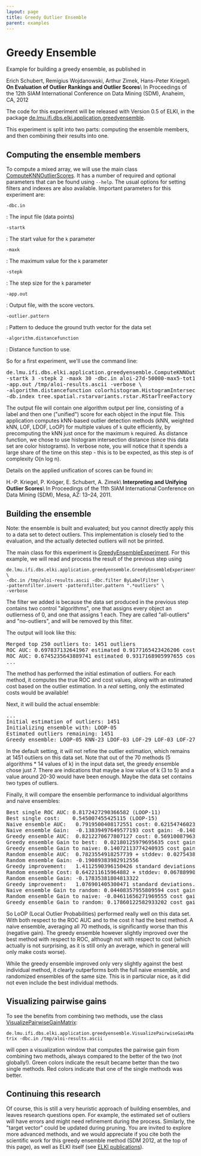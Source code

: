 ```yaml
---
layout: page
title: Greedy Outlier Ensemble
parent: examples
---
```



Greedy Ensemble
===============

Example for building a greedy ensemble, as published in

Erich Schubert, Remigius Wojdanowski, Arthur Zimek, Hans-Peter Kriegel\\
**On Evaluation of Outlier Rankings and Outlier Scores**\\
In Proceedings of the 12th SIAM International Conference on Data Mining (SDM), Anaheim, CA, 2012

The code for this experiment will be released with Version 0.5 of ELKI, in the package [de.lmu.ifi.dbs.elki.application.greedyensemble](/releases/current/doc/de/lmu/ifi/dbs/elki/application/greedyensemble/package-summary.html).

This experiment is split into two parts: computing the ensemble members, and then combining their results into one.

Computing the ensemble members
------------------------------

To compute a mixed array, we will use the main class [ComputeKNNOutlierScores](/releases/current/doc/de/lmu/ifi/dbs/elki/application/greedyensemble/ComputeKNNOutlierScores.html). It has a number of required and optional parameters that can be found using `--help`. The usual options for setting filters and indexes are also available. Important parameters for this experiment are:


`-dbc.in`

:  The input file (data points)

`-startk`

:  The start value for the `k` parameter

`-maxk`

:  The maximum value for the `k` parameter

`-stepk`

:  The step size for the `k` parameter

`-app.out`

:  Output file, with the score vectors.

`-outlier.pattern`

:  Pattern to deduce the ground truth vector for the data set

`-algorithm.distancefunction`

:  Distance function to use.

So for a first experiment, we'll use the command line:
<pre>
de.lmu.ifi.dbs.elki.application.greedyensemble.ComputeKNNOutlierScores \
-startk 3 -stepk 2 -maxk 30 -dbc.in aloi-27d-50000-max5-tot1508.csv.gz \
-app.out /tmp/aloi-results.ascii -verbose \
-algorithm.distancefunction colorhistogram.HistogramIntersectionDistanceFunction \
-db.index tree.spatial.rstarvariants.rstar.RStarTreeFactory
</pre>

The output file will contain one algorithm output per line, consisting of a label and then one ("unified") score for each object in the input file. This application computes kNN-based outlier detection methods (kNN, weighted kNN, LOF, LDOF, LoOP) for multiple values of `k` quite efficiently, by precomputing the kNN just once for the maximum `k` required. As distance function, we chose to use histogram intersection distance (since this data set are color histograms). In verbose note, you will notice that it spends a large share of the time on this step - this is to be expected, as this step is of complexity O(n log n).

Details on the applied unification of scores can be found in:

H.-P. Kriegel, P. Kröger, E. Schubert, A. Zimek\\
**Interpreting and Unifying Outlier Scores**\\
In Proceedings of the 11th SIAM International Conference on Data Mining (SDM), Mesa, AZ: 13–24, 2011.

Building the ensemble
---------------------

Note: the ensemble is built and evaluated; but you cannot directly apply this to a data set to detect outliers. This implementation is closely tied to the evaluation, and the actually detected outliers will not be printed.

The main class for this experiment is [GreedyEnsembleExperiment](/releases/current/doc/de/lmu/ifi/dbs/elki/application/greedyensemble/GreedyEnsembleExperiment.html). For this example, we will read and process the result of the previous step using
```
de.lmu.ifi.dbs.elki.application.greedyensemble.GreedyEnsembleExperiment \
-dbc.in /tmp/aloi-results.ascii -dbc.filter ByLabelFilter \
-patternfilter.invert -patternfilter.pattern ".*outliers" \
-verbose
```

The filter we added is because the data set produced in the previous step contains two control "algorithms", one that assigns every object an outlierness of 0, and one that assigns 1 each. They are called "all-outliers" and "no-outliers", and will be removed by this filter.

The output will look like this:

<pre>
Merged top 250 outliers to: 1451 outliers
ROC AUC: 0.697837132641967 estimated 0.9177165423426206 cost 0.7737280482507285 KNN-03
ROC AUC: 0.6745235643889741 estimated 0.9317168905997655 cost 0.8008212342922019 KNN-05
...
</pre>

The method has performed the initial estimation of outliers. For each method, it computes the true ROC and cost values, along with an estimated cost based on the outlier estimation. In a *real* setting, only the estimated costs would be available!

Next, it will build the actual ensemble:

<pre>
...
Initial estimation of outliers: 1451
Initializing ensemble with: LOOP-05
Estimated outliers remaining: 1451
Greedy ensemble: LOOP-05 KNN-23 LDOF-03 LOF-29 LOF-03 LOF-27 LOOP-03
</pre>

In the default setting, it will not refine the outlier estimation, which remains at 1451 outliers on this data set. Note that out of the 70 methods (5 algorithms \* 14 values of k) in the input data set, the greedy ensemble chose just 7. There are indications that maybe a low value of k (3 to 5) and a value around 20-30 would have been enough. Maybe the data set contains two types of outliers.

Finally, it will compare the ensemble performance to individual algorithms and naive ensembles:

<pre>
Best single ROC AUC: 0.8172427290366582 (LOOP-11)
Best single cost:    0.545007455425115 (LOOP-15)
Naive ensemble AUC:   0.7919500408172551 cost: 0.621547460233804
Naive ensemble Gain:  -0.13839497649577193 cost gain: -0.1404384546427655
Greedy ensemble AUC:  0.8212270677807127 cost: 0.5691008796309247
Greedy ensemble Gain to best:  0.02180125979695635 cost gain: -0.04420751306423232
Greedy ensemble Gain to naive: 0.14072113774240935 cost gain: 0.08438065306091158
Random ensemble AUC:  0.7823554918257739 + stddev: 0.027543898649210474 = 0.8098993904749844
Random ensemble Gain: -0.19089383982912556
Greedy improvement:   1.4112590396150426 standard deviations.
Random ensemble Cost: 0.642211615964882 + stddev: 0.06788990707423054 = 0.6697555146140924
Random ensemble Gain: -0.17835381804813322
Greedy improvement:   1.076901405300471 standard deviations.
Naive ensemble Gain to random: 0.04408357955809594 cost gain: 0.03217655242817641
Random ensemble Gain to naive: -0.04611656271969555 cost gain: -0.033246303867615845
Greedy ensemble Gain to random: 0.17860122582933202 cost gain: 0.11384212698194973
</pre>

So LoOP (Local Outlier Probabilities) performed really well on this data set. With both respect to the ROC AUC and to the cost it had the best method. A naive ensemble, averaging all 70 methods, is significantly worse than this (negative gain). The greedy ensemble however slightly improved over the best method with respect to ROC, although not with respect to cost (which actually is not surprising, as it is still only an average, which in general will only make costs worse).

While the greedy ensemble improved only very slightly against the best individual method, it clearly outperforms both the full naive ensemble, and randomized ensembles of the same size. This is in particular nice, as it did not even include the best individual methods.

Visualizing pairwise gains
--------------------------

To see the benefits from combining two methods, use the class [VisualizePairwiseGainMatrix](/releases/current/doc/de/lmu/ifi/dbs/elki/application/greedyensemble/VisualizePairwiseGainMatrix.html):

`de.lmu.ifi.dbs.elki.application.greedyensemble.VisualizePairwiseGainMatrix -dbc.in /tmp/aloi-results.ascii`

will open a visualization window that computes the pairwise gain from combining two methods, always compared to the better of the two (not globally!). Green colors indicate the result became better than the two single methods. Red colors indicate that one of the single methods was better.

Continuing this research
------------------------

Of course, this is still a very heuristic approach of building ensembles, and leaves research questions open. For example, the estimated set of outliers will have errors and might need refinement during the process. Similarly, the "target vector" could be updated during pruning. You are invited to explore more advanced methods, and we would appreciate if you cite both the scientific work for this greedy ensemble method (SDM 2012, at the top of this page), as well as ELKI itself (see [ELKI publications](/publications)).
